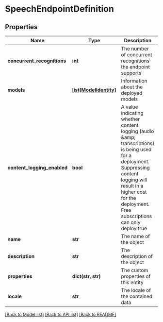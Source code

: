 # SpeechEndpointDefinition

## Properties
Name | Type | Description | Notes
------------ | ------------- | ------------- | -------------
**concurrent_recognitions** | **int** | The number of concurrent recognitions the endpoint supports | [optional] 
**models** | [**list[ModelIdentity]**](ModelIdentity.md) | Information about the deployed models | 
**content_logging_enabled** | **bool** | A value indicating whether content logging (audio &amp;amp; transcriptions) is being used for a deployment.  Suppressing content logging will result in a higher cost for the deployment.  Free subscriptions can only deploy true | [optional] 
**name** | **str** | The name of the object | 
**description** | **str** | The description of the object | [optional] 
**properties** | **dict(str, str)** | The custom properties of this entity | [optional] 
**locale** | **str** | The locale of the contained data | [optional] 

[[Back to Model list]](../README.md#documentation-for-models) [[Back to API list]](../README.md#documentation-for-api-endpoints) [[Back to README]](../README.md)


